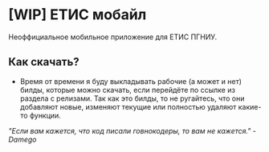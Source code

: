 # [WIP] ЕТИС мобайл
Неоффициальное мобильное приложение для ЕТИС ПГНИУ.

## Как скачать?
- Время от времени я буду выкладывать рабочие (а может и нет) билды, которые можно скачать, если перейдёте по ссылке из раздела с релизами.
Так как это билды, то не ругайтесь, что они добавляют новые, изменяют текущие или полностью удаляют какие-то функции. 



_"Если вам кажется, что код писали говнокодеры, то вам не кажется." - Damego_


